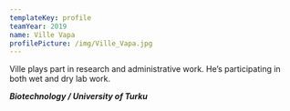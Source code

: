 ```yaml
---
templateKey: profile
teamYear: 2019
name: Ville Vapa
profilePicture: /img/Ville_Vapa.jpg
---
```

Ville plays part in research and administrative work. He’s participating in both wet and dry lab work.

**_Biotechnology / University of Turku_**
